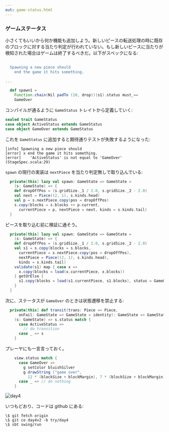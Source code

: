 ```yaml
---
out: game-status.html
---
```


### ゲームステータス

小さくてもいいから何か機能も追加しよう。新しいピースの転送処理の時に既存のブロックに対する当たり判定が行われていない。もし新しいピースに当たりが検知された場合はゲームは終了するべきだ。以下がスペックになる:

```scala
                                                                              s2"""
  Spawning a new piece should
    end the game it hits something.                                           $spawn1
                                                                              """
...

  def spawn1 =
    Function.chain(Nil padTo (10, drop))(s1).status must_==
    GameOver
```

コンパイルが通るように `GameStatus` トレイトから定義していく:

```scala
sealed trait GameStatus
case object ActiveStatus extends GameStatus
case object GameOver extends GameStatus
```

これを `GameStatus` に追加すると期待通りテストが失敗するようになった:

```
[info] Spawning a new piece should
[error] x end the game it hits something.
[error]    'ActiveStatus' is not equal to 'GameOver' (StageSpec.scala:29)
```

`spawn` の現行の実装は `nextPiece` を当たり判定無しで取り込んでいる:

```scala
  private[this] lazy val spawn: GameState => GameState =
    (s: GameState) => {
    def dropOffPos = (s.gridSize._1 / 2.0, s.gridSize._2 - 2.0)
    val next = Piece((2, 1), s.kinds.head)
    val p = s.nextPiece.copy(pos = dropOffPos)
    s.copy(blocks = s.blocks ++ p.current,
      currentPiece = p, nextPiece = next, kinds = s.kinds.tail)
  }
```

ピースを取り込む前に検証に通そう。

```scala
  private[this] lazy val spawn: GameState => GameState =
    (s: GameState) => {
    def dropOffPos = (s.gridSize._1 / 2.0, s.gridSize._2 - 2.0)
    val s1 = s.copy(blocks = s.blocks,
      currentPiece = s.nextPiece.copy(pos = dropOffPos),
      nextPiece = Piece((2, 1), s.kinds.head),
      kinds = s.kinds.tail)
    validate(s1) map { case x =>
      x.copy(blocks = load(x.currentPiece, x.blocks))
    } getOrElse {
      s1.copy(blocks = load(s1.currentPiece, s1.blocks), status = GameOver)
    }
  }
```

次に、ステータスが `GameOver` のときは状態遷移を禁止する:

```scala
  private[this] def transit(trans: Piece => Piece,
      onFail: GameState => GameState = identity): GameState => GameState =
    (s: GameState) => s.status match {
      case ActiveStatus =>
        // do transition  
      case _ => s
    }
```

プレーヤにも一言言っておく。

```scala
    view.status match {
      case GameOver =>
        g setColor bluishSilver
        g drawString ("game over",
          12 * (blockSize + blockMargin), 7 * (blockSize + blockMargin))
      case _ => // do nothing
    }
```

![day4](http://eed3si9n.com/images/tetrix-in-scala-day4.png)

いつもどおり、コードは github にある:

```
\$ git fetch origin
\$ git co day4v2 -b try/day4
\$ sbt swing/run
```
